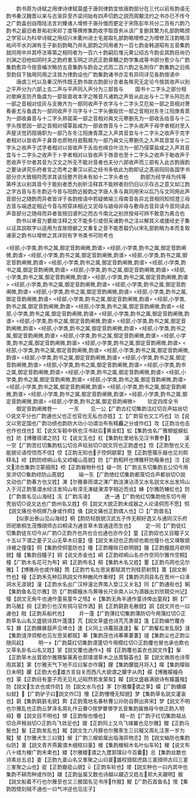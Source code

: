 <!-- { "loadSidebar": true } -->
　　韵书原为诗赋之用律诗律赋莫盛于唐则律韵宜依唐韵部分在三代以前有韵语无韵书秦汉魏晋以来与古渐异至齐梁间始有四声切韵之説而周颙沈约之书亦已不传今之广韵盖创自隋陆法言刘臻诸人增修于唐孙愐而更定于宋陈彭年共分二百有六韵乃韵书之最旧者景祐初宋祁丁度等撰修集韵收字取音务从该广复删其繁为礼部韵略颁之学官以为科举诗赋之用绍兴末衢州进士毛晃取礼部韵略增修之为增修互注韵略淳祐间平水刘渊有壬子新刻韵略乃并礼部韵之同用者为一百七韵金韩道昭有五音集韵就同用中并其呼法等第之相同者为一百六十韵嗣后惟元黄公绍古今韵会其韵目尚仍刘渊之旧他如阴时夫之韵府羣玉明之洪武正韵章黼之韵学集成等书部分愈少与广韵集韵愈异今按音编次略仿五音集韵与韵会之式而二百六韵之名附存广韵集韵之旧焉至韵目下独用同用之注皆为律韵设也广韵集韵诸书亦互有异同详见各韵按语中
　　唐虞三代以及秦汉所传既无韵书故古韵部分言者各殊究无定论今按其收声以别之平声分为六部上去二声与平声同入声分为三部皆与
　　国书十二字头之部分相对歌麻支防齐鱼虞为一部皆直收本字之喉音凡诸韵之声皆从此出与十二字头阿厄衣一部之音相对佳灰与支微齐为一部同收声于衣字与十二字头艾厄矣一部之音相对萧肴豪尤与鱼虞为一部同收声于乌字与十二字头傲殴优一部之音相对东冬江阳庚青蒸为一部收鼻音与十二字头昻罂英一部之音相对眞文元寒删先为一部收舌齿音与十二字头按恩因一部之音相对侵覃盐咸为一部收唇音与十二字头收声于母字者相对至入声屋沃觉药陌锡职为一部乃东冬江阳庚青蒸之入声其音宜与十二字头之收声于克字者相对以皆收声于鼻音也质物月曷黠屑为一部乃眞文元寒删先之入声其音宜与十二字头之收声于忒字者相对以皆收声于舌齿也缉合叶洽为一部乃侵覃盐咸之入声其音宜与十二字头之收声于卜字者相对以皆收声于唇音也至十二字头之收声于勒收声于思收声于尔者其音为汉文之所无不能对音者也夫分六部收声而三部有入此古韵唐韵之要诀讲究乐府者言之而考之秦汉以前之经书多依此为韵即证之髙丽囘囘各国字书部分亦大致相符而求其该括整齐则未有如十二字头者也
　　韵部为经字母为纬等第呼法以别其音今于能别者悉为剖析注释其不能辨者则仍旧以示存古之意又如江韵之字古音与东冬韵近今音与阳韵近殷韵之字唐人多与眞同用宋以后乃与文同用此声音部分之随韵而异者皆详于各韵按语中若疑微喻三母南音各异北音相同知彻澄三母古音与端透定相近今音与照穿床相近又泥母与娘母非母与敷母古音异读今音同读此声音部分之随母而异者皆按旧谱列之而古今南北之别庶按母可辨不敢意为离合也
　　韵书以审音为要故注释之文不能多引或但采诸韵书之注以解其义或援经史子集以证其説取字以适用为宜故隠僻之文重复之音不能悉载仍以宋礼部韵略为本而复取诸家之韵书以增修之其详则有字书类书可防考也















<经部,小学类,韵书之属,御定音韵阐微,韵谱>
<经部,小学类,韵书之属,御定音韵阐微,韵谱>
<经部,小学类,韵书之属,御定音韵阐微,韵谱>
<经部,小学类,韵书之属,御定音韵阐微,韵谱>
<经部,小学类,韵书之属,御定音韵阐微,韵谱>
<经部,小学类,韵书之属,御定音韵阐微,韵谱>
<经部,小学类,韵书之属,御定音韵阐微,韵谱>
<经部,小学类,韵书之属,御定音韵阐微,韵谱>
<经部,小学类,韵书之属,御定音韵阐微,韵谱>
<经部,小学类,韵书之属,御定音韵阐微,韵谱>
<经部,小学类,韵书之属,御定音韵阐微,韵谱>
<经部,小学类,韵书之属,御定音韵阐微,韵谱>
<经部,小学类,韵书之属,御定音韵阐微,韵谱>
<经部,小学类,韵书之属,御定音韵阐微,韵谱>
<经部,小学类,韵书之属,御定音韵阐微,韵谱>
<经部,小学类,韵书之属,御定音韵阐微,韵谱>
<经部,小学类,韵书之属,御定音韵阐微,韵谱>
<经部,小学类,韵书之属,御定音韵阐微,韵谱>
<经部,小学类,韵书之属,御定音韵阐微,韵谱>
<经部,小学类,韵书之属,御定音韵阐微,韵谱>
<经部,小学类,韵书之属,御定音韵阐微,韵谱>
<经部,小学类,韵书之属,御定音韵阐微,韵谱>
<经部,小学类,韵书之属,御定音韵阐微,韵谱>
<经部,小学类,韵书之属,御定音韵阐微,韵谱>
<经部,小学类,韵书之属,御定音韵阐微,韵谱>
<经部,小学类,韵书之属,御定音韵阐微,韵谱>
<经部,小学类,韵书之属,御定音韵阐微,韵谱>
<经部,小学类,韵书之属,御定音韵阐微,韵谱>
<经部,小学类,韵书之属,御定音韵阐微,韵谱>
<经部,小学类,韵书之属,御定音韵阐微,韵谱>
<经部,小学类,韵书之属,御定音韵阐微,韵谱>
<经部,小学类,韵书之属,御定音韵阐微,韵谱>
<经部,小学类,韵书之属,御定音韵阐微,韵谱>
<经部,小学类,韵书之属,御定音韵阐微,韵谱>
<经部,小学类,韵书之属,御定音韵阐微,韵谱>
<经部,小学类,韵书之属,御定音韵阐微,韵谱>
<经部,小学类,韵书之属,御定音韵阐微,韵谱>
<经部,小学类,韵书之属,御定音韵阐微,韵谱>
<经部,小学类,韵书之属,御定音韵阐微>
　　钦定四库全书
　　御定音韵阐微卷一
　　一东
　　见一公【广韵古红切集韵沽红切合声姑翁切○说文平分也广韵通也父也正也官也无私也亦姓】工【广韵官也又工巧也】功【说文以劳定国也广韵功绩也韵防大功小功谓治布有精麤之分或作红】攻【正韵治也击也作也伐也】釭【说文车毂中铁也汉书赵后黄金釭】蚣【集韵虫名广雅蝍蛆蜈蚣也】防【博雅铚谓之防】玒【说文玉也】杠【集韵杜里地名见汉书曹参】
　　溪一空【广韵苦红切集韵枯公切合声枯翁切○説文窍也正韵虚也】悾【正韵慤也又无能貌论语悾悾而不信】倥【正韵无知也子倥侗颛蒙】箜【正韵箜篌乐器也见刘熙释名】崆【韵防崆峒山名又崆巄山高貌】防【广韵稻秆也博雅秆防稭槀也】涳【说文流也集韵涳蒙细雨】椌【正韵器物朴也】疑一防【广韵五东切集韵五公切今用吴洪切○集韵崆防山髙貌】
　　端一东【广韵徳红切集韵都笼切合声都翁切○説文动也广韵春方也又姓】涷【尔雅暴雨谓之涷广韵泷涷沾渍又水名説文水出发鸠山入于河正韵笺谓水经注发鸠山有漳无涷疑涷漳字相近而讹】蝀【尔雅防蝀虹也】防【广韵兽名见山海经】冻【广韵冻凌】
　　透一通【广韵他红切集韵他东切今用秃翁切○说文达也广韵州名又姓】侗【説文大貌正韵未成器之人论语侗而不愿】恫【説文痛也书恫瘝乃身或作痌】俑【説文痛也正韵偶人也】□【广韵兽名】
　　【似豕出泰山见山海经】桐【韵防轻脱貌汉武五子传无桐好逸又与通同汉乐府郊祀歌桐生茂豫顔师古曰桐读为通言草木皆通逹而生也】
　　定一同【广韵徒红切集韵徒东切今从广韵○正韵齐也共也合也通也亦作仝】童【正韵奴也又目瞳子又十五以下谓之童子又山无草木曰童】僮【説文未冠也正韵顽也痴也僮仆也又竦敬貌诗被之僮僮】侗【集韵倥侗童防也】曈【正韵曈昽日欲明貌】朣【正韵朣胧月欲明貌】瞳【集韵目瞳子】铜【说文赤金也】峒【正韵崆峒山名亦作空同尔雅作空桐】橦【广韵木名花可为布】絧【正韵布名】桐【集韵木名又姓】罿【正韵鸟网也见尔雅】【博雅舟也或作艟】筒【正韵竹名左思吴都赋其竹则桂箭射筒】筩【説文断竹也】穜【正韵禾先种后熟説文作种豳风作重穋】洞【集韵洪洞县名在晋州一曰洚洞水无涯貌】潼【正韵水名出广汉梓潼北界南入垫江又关名】同【广韵通街也】鲖【集韵鱼名见尔雅】防【广韵艨艟水鸟黄喙长尺余南人以为酒器出刘欣期交州记】犝【説文无角牛也通作童易童牛之牿】【集韵无角羊通作童诗俾出童羖】酮【广韵马酪】挏【正韵引也汉有挏马官作酒】氃【正韵氋氃毛散貌】詷【説文共也一曰譀也】戙【正韵系船杙也】
　　并一蓬【广韵薄红切集韵蒲防切今用蒲红切○正韵草名山名又盛貌诗其叶蓬蓬】芃【説文草盛也诗芃芃黍苗】篷【正韵编竹覆舟车】韸【正韵韸韸鼓声见埤仓】逢【义同上诗鼍鼓逢逢】髼【广韵髼松发乱貎】漨【集韵漨浡烦郁也见左思吴都赋】菶【集韵茂也诗菶菶萋萋】塳【集韵尘也正韵尘随风起】
　　明一【广韵莫红切集韵谟蓬切今用模红切○正韵覆也冒也承也欺也又草名卦名山名又姓】冡【説文覆也通作】幪【正韵覆也盖衣也説文作】髳【正韵草木丛茸貌尔雅覭髳茀离也郭璞谓草木之丛茸翳荟也】蒙【説文微雨也诗零雨其蒙】雺【尔雅天气下地不应曰髳亦作霿】朦【集韵朦胧月将入】曚【集韵曚昽日未明】朦【正韵大也雄方言自关而西凡大貌谓之朦字从肉】艨【博雅艨艟舟也】蒙【正韵目有童子而无见礼记昭然若发蒙矣】饛【説文盛器满貌诗有饛簋飱】防【説文生衣也或作防】防【説文水鸟也】罞【尔雅麋谓之罞】蠓【广韵蠛蠓似蚊】【广韵驴子曰説文作□】懵【正韵懵懵无知貌】梦【集韵草名説文灌渝也】氋【集韵氋氃毛貌】鄸【正韵笺地名春秋曹公孙防自鄸出奔宋】梦【説文不明也尔雅乱也正韵云梦泽名周礼作云瞢○按梦瞢懜字五音集韵属微母今依正韵入明母】瞢【説文目不明也】懜【正韵惭也惛也】
　　精一防【广韵子红切集韵祖丛切合声租翁切○正韵鸟飞敛足也】翪【正韵同上又鸟飞竦翼也见尔雅】騣【正韵马鬛也】鬉【正韵发乱也】豵【説文生六月豚也尔雅豕生三曰豵又周礼注豕一岁为豵】猣【尔雅犬生三曰猣】蝬【广韵三蝬蛤属出临海异物志】防【説文螉防也集韵似防】葼【説文青齐燕冀谓木细枝曰葼】椶【集韵椶榈木名叶似车轮】稯【说文布八十缕为稯广韵禾束也】緵【尔雅緵谓之九罭郭璞曰今百囊】总【集韵丝数也诗素丝五总】嵏【正韵九嵏山名又峯聚之山曰嵏雄校猎赋虎路三嵏顔师古曰三嵏三峯聚之山也】嵸【正韵巃嵸山貌】【正韵车轮也】堫【説文种也一曰内其中也集韵不耕而种或作防】鬷【正韵釡属又数也诗越以鬷迈又姓左郑大夫鬷明】艐【説文船着不行也尔雅至也又三艐国名见书序作朡】鯼【广韵石首鱼名】惾【集韵困惾刻贼不通也一曰气冲逆也见庄子】
